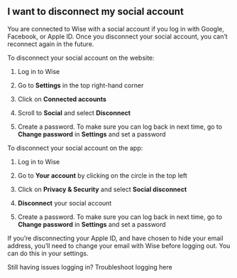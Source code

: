 ## I want to disconnect my social account  
You are connected to Wise with a social account if you log in with Google, Facebook, or Apple ID. Once you disconnect your social account, you can’t reconnect again in the future. 

To disconnect your social account on the website:

  1. Log in to Wise

  2. Go to **Settings** in the top right-hand corner

  3. Click on **Connected accounts**

  4. Scroll to **Social** and select **Disconnect**

  5. Create a password. To make sure you can log back in next time, go to **Change password** in **Settings** and set a password




To disconnect your social account on the app:

  1. Log in to Wise

  2. Go to **Your account** by clicking on the circle in the top left

  3. Click on **Privacy & Security** and select **Social disconnect**

  4.  **Disconnect** your social account

  5. Create a password. To make sure you can log back in next time, go to **Change password** in **Settings** and set a password




If you’re disconnecting your Apple ID, and have chosen to hide your email address, you’ll need to change your email with Wise before logging out. You can do this in your settings.

Still having issues logging in? Troubleshoot logging here